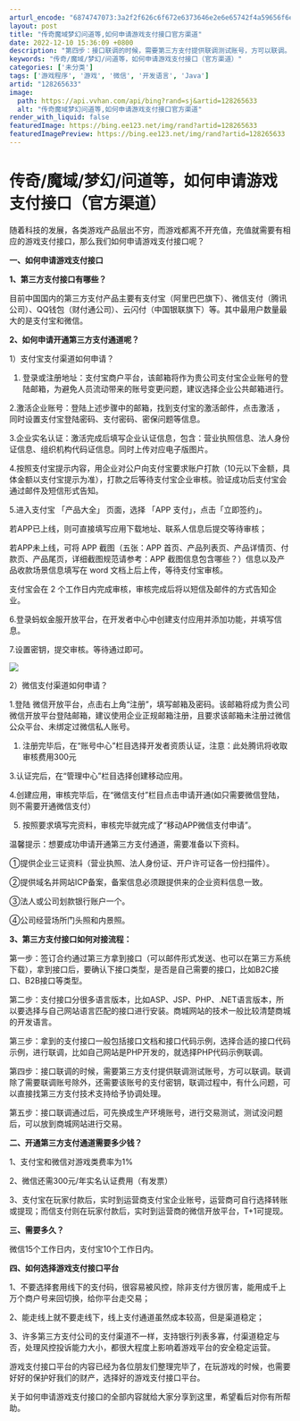 ```yaml
---
arturl_encode: "6874747073:3a2f2f626c6f672e6373646e2e6e65742f4a59656f6e5f322f:61727469636c652f64657461696c732f313238323635363333"
layout: post
title: "传奇魔域梦幻问道等,如何申请游戏支付接口官方渠道"
date: 2022-12-10 15:36:09 +0800
description: "第四步：接口联调的时候，需要第三方支付提供联调测试账号，方可以联调。第一步：签订合约通过第三方拿到接"
keywords: "传奇/魔域/梦幻/问道等，如何申请游戏支付接口（官方渠道）"
categories: ['未分类']
tags: ['游戏程序', '游戏', '微信', '开发语言', 'Java']
artid: "128265633"
image:
  path: https://api.vvhan.com/api/bing?rand=sj&artid=128265633
  alt: "传奇魔域梦幻问道等,如何申请游戏支付接口官方渠道"
render_with_liquid: false
featuredImage: https://bing.ee123.net/img/rand?artid=128265633
featuredImagePreview: https://bing.ee123.net/img/rand?artid=128265633
---
```


# 传奇/魔域/梦幻/问道等，如何申请游戏支付接口（官方渠道）

随着科技的发展，各类游戏产品层出不穷，而游戏都离不开充值，充值就需要有相应的游戏支付接口，那么我们如何申请游戏支付接口呢？

**一、如何申请游戏支付接口**

**1、第三方支付接口有哪些？**

目前中国国内的第三方支付产品主要有支付宝（阿里巴巴旗下）、微信支付（腾讯公司）、QQ钱包（财付通公司）、云闪付（中国银联旗下）等。其中最用户数量最大的是支付宝和微信。

**2、如何申请开通第三方支付通道呢？**

1）支付宝支付渠道如何申请？

1. 登录或注册地址：支付宝商户平台，该邮箱将作为贵公司支付宝企业账号的登陆邮箱，为避免人员流动带来的账号变更问题，建议选择企业公共邮箱进行。

2.激活企业账号：登陆上述步骤中的邮箱，找到支付宝的激活邮件，点击激活 ，同时设置支付宝登陆密码、支付密码、密保问题等信息。

3.企业实名认证：激活完成后填写企业认证信息，包含：营业执照信息、法人身份证信息、组织机构代码证信息。同时上传对应电子版图片。

4.按照支付宝提示内容，用企业对公户向支付宝要求账户打款（10元以下金额，具体金额以支付宝提示为准），打款之后等待支付宝企业审核。验证成功后支付宝会通过邮件及短信形式告知。

5.进入支付宝 「产品大全」 页面，选择 「APP 支付」，点击「立即签约」。

若APP已上线，则可直接填写应用下载地址、联系人信息后提交等待审核；

若APP未上线，可将 APP 截图（五张：APP 首页、产品列表页、产品详情页、付款页、产品尾页，详细截图规范请参考：APP 截图信息包含哪些？）信息以及产品收款场景信息填写在 word 文档上后上传，等待支付宝审核。

支付宝会在 2 个工作日内完成审核，审核完成后将以短信及邮件的方式告知企业。

6.登录蚂蚁金服开放平台，在开发者中心中创建支付应用并添加功能，并填写信息。

7.设置密钥，提交审核。等待通过即可。

![](https://i-blog.csdnimg.cn/blog_migrate/e9c8088cd0984a2b5369ba9704fe8cd3.jpeg)

2）微信支付渠道如何申请？

1.登陆 微信开放平台，点击右上角“注册”，填写邮箱及密码。该邮箱将成为贵公司微信开放平台登陆邮箱，建议使用企业正规邮箱注册，且要求该邮箱未注册过微信公众平台、未绑定过微信私人账号。

1. 注册完毕后，在“账号中心”栏目选择开发者资质认证，注意：此处腾讯将收取审核费用300元

3.认证完后，在“管理中心”栏目选择创建移动应用。

4.创建应用，审核完毕后，在“微信支付”栏目点击申请开通(如只需要微信登陆，则不需要开通微信支付）

5. 按照要求填写完资料，审核完毕就完成了“移动APP微信支付申请”。

温馨提示：想要成功申请开通第三方支付通道，需要准备以下资料。

①提供企业三证资料（营业执照、法人身份证、开户许可证各一份扫描件）。

②提供域名并网站ICP备案，备案信息必须跟提供来的企业资料信息一致。

③法人或公司划款银行账户一个。

④公司经营场所门头照和内景照。

**3、第三方支付接口如何对接流程：**

第一步：签订合约通过第三方拿到接口（可以邮件形式发送、也可以在第三方系统下载），拿到接口后，要确认下接口类型，是否是自己需要的接口，比如B2C接口、B2B接口等类型。

第二步：支付接口分很多语言版本，比如ASP、JSP、PHP、.NET语言版本，所以要选择与自己网站语言匹配的接口进行安装。商城网站的技术一般比较清楚商城的开发语言。

第三步：拿到的支付接口一般包括接口文档和接口代码示例，选择合适的接口代码示例，进行联调，比如自己网站是PHP开发的，就选择PHP代码示例联调。

第四步：接口联调的时候，需要第三方支付提供联调测试账号，方可以联调。联调除了需要联调账号除外，还需要该账号的支付密钥，联调过程中，有什么问题，可以直接找第三方支付技术支持给予协调处理。

第五步：接口联调通过后，可先换成生产环境账号，进行交易测试，测试没问题后，可以放到商城网站进行交易。

**二、开通第三方支付通道需要多少钱？**

1、支付宝和微信对游戏类费率为1%

2、微信还需300元/年实名认证费用（有发票）

3、支付宝在玩家付款后，实时到运营商支付宝企业账号，运营商可自行选择转账或提现；而信支付则在玩家付款后，实时到运营商的微信开放平台，T+1可提现。

**三、需要多久？**

微信15个工作日内，支付宝10个工作日内。

**四、如何选择游戏支付接口平台**

1、不要选择套用线下的支付码，很容易被风控，除非支付方很厉害，能用成千上万个商户号来回切换，给你平台走交易；

2、能走线上就不要走线下，线上支付通道虽然成本较高，但是渠道稳定；

3、许多第三方支付公司的支付渠道不一样，支持银行列表多寡，付渠道稳定与否，处理风控投诉能力大小，都很大程度上影响着游戏平台的安全稳定运营。

游戏支付接口平台的内容已经为各位朋友们整理完毕了，在玩游戏的时候，也需要好好的保护好我们的财产，选择好的游戏支付接口平台。

关于如何申请游戏支付接口的全部内容就给大家分享到这里，希望看后对你有所帮助。
